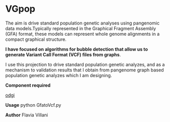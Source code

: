 # VGpop

The aim is drive standard population genetic analyses using pangenomic data models.Typically represented in the Graphical Fragment Assembly (GFA) format, these models can represent whole genome alignments in a compact graphical structure. 

**I have focused on algorithms for bubble detection that allow us to generate Variant Call Format (VCF) files from graphs**.

I use this projection to drive standard population genetic analyzes, and as a mechanism to validation results that I obtain from pangenome graph based population genetic analyzes which I am designing.

**Component required**

[odgi](https://pangenome.github.io/odgi/odgi_docs.html)

**Usage**
python GfatoVcf.py

**Author**
Flavia Villani



